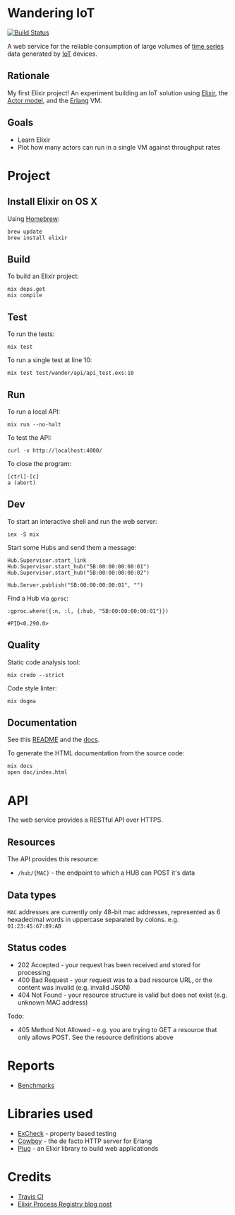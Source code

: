 # Wandering IoT

[![Build Status](https://travis-ci.org/devstopfix/iot-wander.svg?branch=master)](https://travis-ci.org/devstopfix/iot-wander)

A web service for the reliable consumption of large volumes of [time series](https://en.wikipedia.org/wiki/Time_series) data generated by [IoT](https://en.wikipedia.org/wiki/Internet_of_Things) devices.

## Rationale

My first Elixir project! An experiment building an IoT solution using [Elixir](http://elixir-lang.org/), the [Actor model](https://en.wikipedia.org/wiki/Actor_model), and the [Erlang](http://www.erlang.org) VM.

## Goals

* Learn Elixir
* Plot how many actors can run in a single VM against throughput rates

# Project

## Install Elixir on OS X

Using [Homebrew](http://brew.sh):

    brew update
    brew install elixir

## Build

To build an Elixir project:

    mix deps.get
    mix compile

## Test

To run the tests:

    mix test

To run a single test at line 10:

    mix test test/wander/api/api_test.exs:10

## Run

To run a local API:

    mix run --no-halt

To test the API:

    curl -v http://localhost:4000/

To close the program:

    [ctrl]-[c]
    a (abort)

## Dev

To start an interactive shell and run the web server:

    iex -S mix

Start some Hubs and send them a message:

    Hub.Supervisor.start_link
    Hub.Supervisor.start_hub("5B:00:00:00:00:01")
    Hub.Supervisor.start_hub("5B:00:00:00:00:02")

    Hub.Server.publish("5B:00:00:00:00:01", "")

Find a Hub via `gproc`:

    :gproc.where({:n, :l, {:hub, "5B:00:00:00:00:01"}})

    #PID<0.290.0>

## Quality

Static code analysis tool:

    mix credo --strict

Code style linter:

    mix dogma

## Documentation

See this [README](README.md) and the [docs](doc/index.html).

To generate the HTML documentation from the source code:

    mix docs
    open doc/index.html

# API

The web service provides a RESTful API over HTTPS. 

## Resources

The API provides this resource:

* `/hub/{MAC}` - the endpoint to which a HUB can POST it's data

## Data types

`MAC` addresses are currently only 48-bit mac addresses, represented as 6 hexadecimal words in uppercase separated by colons. e.g. `01:23:45:67:89:AB`

## Status codes

* 202 Accepted - your request has been received and stored for processing
* 400 Bad Request - your request was to a bad resource URL, or the content was invalid (e.g. invalid JSON)
* 404 Not Found - your resource structure is valid but does not exist (e.g. unknown MAC address)

Todo:

* 405 Method Not Allowed - e.g. you are trying to GET a resource that only allows POST. See the resource definitions above

# Reports

* [Benchmarks](reports/ab.md)

# Libraries used

* [ExCheck](https://github.com/parroty/excheck) - property based testing
* [Cowboy](https://github.com/ninenines/cowboy) - the de facto HTTP server for Erlang
* [Plug](https://github.com/elixir-lang/plug) - an Elixir library to build web applicationds

# Credits

* [Travis CI](https://docs.travis-ci.com/user/languages/elixir/)
* [Elixir Process Registry blog post](https://m.alphasights.com/process-registry-in-elixir-a-practical-example-4500ee7c0dcc#.mjkawpix8)